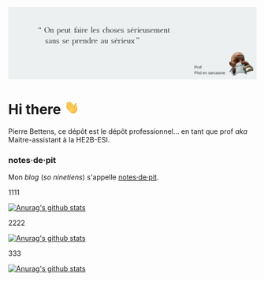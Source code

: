 ![banner](img/banner-github.png)

# Hi there <img src="img/wave.gif" width="30px" />

Pierre Bettens, ce dépôt est le dépôt professionnel… en tant que prof *aka* Maitre-assistant à la HE2B-ESI. 

### notes·de·pit

Mon *blog* (*so ninetiens*) s'appelle [notes·de·pit](http://blog.namok.be). 

1111

[![Anurag's github stats](https://github-readme-stats.vercel.app/api?username=pbettens)](https://github.com/anuraghazra/github-readme-stats)

2222

[![Anurag's github stats](https://github-readme-stats.vercel.app/api/top-langs/?username=pbettens)](https://github.com/anuraghazra/github-readme-stats)


333

[![Anurag's github stats](https://github-readme-stats.vercel.app/api/pin/?username=pbettens)](https://github.com/anuraghazra/github-readme-stats)
